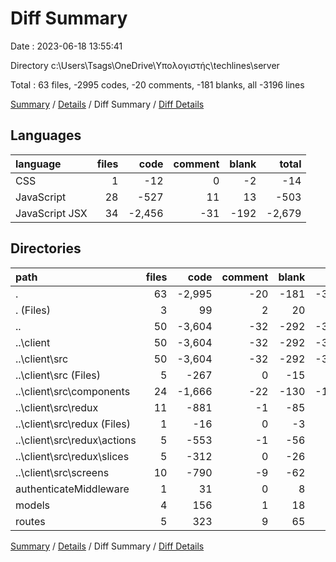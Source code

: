 # Diff Summary

Date : 2023-06-18 13:55:41

Directory c:\\Users\\Tsags\\OneDrive\\Υπολογιστής\\techlines\\server

Total : 63 files,  -2995 codes, -20 comments, -181 blanks, all -3196 lines

[Summary](results.md) / [Details](details.md) / Diff Summary / [Diff Details](diff-details.md)

## Languages
| language | files | code | comment | blank | total |
| :--- | ---: | ---: | ---: | ---: | ---: |
| CSS | 1 | -12 | 0 | -2 | -14 |
| JavaScript | 28 | -527 | 11 | 13 | -503 |
| JavaScript JSX | 34 | -2,456 | -31 | -192 | -2,679 |

## Directories
| path | files | code | comment | blank | total |
| :--- | ---: | ---: | ---: | ---: | ---: |
| . | 63 | -2,995 | -20 | -181 | -3,196 |
| . (Files) | 3 | 99 | 2 | 20 | 121 |
| .. | 50 | -3,604 | -32 | -292 | -3,928 |
| ..\\client | 50 | -3,604 | -32 | -292 | -3,928 |
| ..\\client\\src | 50 | -3,604 | -32 | -292 | -3,928 |
| ..\\client\\src (Files) | 5 | -267 | 0 | -15 | -282 |
| ..\\client\\src\\components | 24 | -1,666 | -22 | -130 | -1,818 |
| ..\\client\\src\\redux | 11 | -881 | -1 | -85 | -967 |
| ..\\client\\src\\redux (Files) | 1 | -16 | 0 | -3 | -19 |
| ..\\client\\src\\redux\\actions | 5 | -553 | -1 | -56 | -610 |
| ..\\client\\src\\redux\\slices | 5 | -312 | 0 | -26 | -338 |
| ..\\client\\src\\screens | 10 | -790 | -9 | -62 | -861 |
| authenticateMiddleware | 1 | 31 | 0 | 8 | 39 |
| models | 4 | 156 | 1 | 18 | 175 |
| routes | 5 | 323 | 9 | 65 | 397 |

[Summary](results.md) / [Details](details.md) / Diff Summary / [Diff Details](diff-details.md)